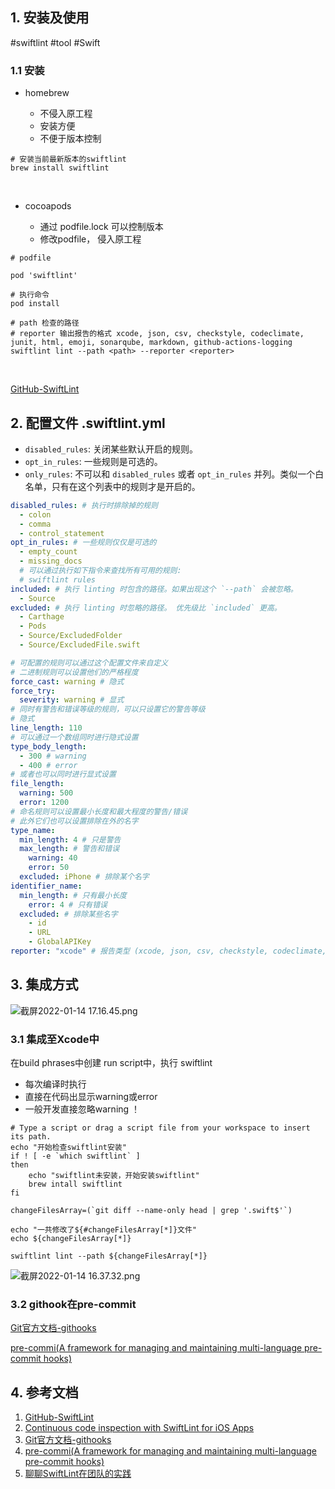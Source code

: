 ## 1. 安装及使用

#swiftlint
#tool
#Swift 



### 1.1 安装


- homebrew

     -   不侵入原工程
     -   安装方便
     -   不便于版本控制
​

```shell
# 安装当前最新版本的swiftlint
brew install swiftlint
```
​


- cocoapods

     
     - 通过 podfile.lock 可以控制版本
     - 修改podfile， 侵入原工程


```shell
# podfile

pod 'swiftlint'

# 执行命令
pod install 
```


```shell
# path 检查的路径
# reporter 输出报告的格式 xcode, json, csv, checkstyle, codeclimate, junit, html, emoji, sonarqube, markdown, github-actions-logging
swiftlint lint --path <path> --reporter <reporter> 
```
​

[GitHub-SwiftLint](https://github.com/realm/SwiftLint)
​

## 2. 配置文件 .swiftlint.yml


- `disabled_rules`: 关闭某些默认开启的规则。
- `opt_in_rules`: 一些规则是可选的。
- `only_rules`: 不可以和 `disabled_rules` 或者 `opt_in_rules` 并列。类似一个白名单，只有在这个列表中的规则才是开启的。



```yaml
disabled_rules: # 执行时排除掉的规则
  - colon
  - comma
  - control_statement
opt_in_rules: # 一些规则仅仅是可选的
  - empty_count
  - missing_docs
  # 可以通过执行如下指令来查找所有可用的规则:
  # swiftlint rules
included: # 执行 linting 时包含的路径。如果出现这个 `--path` 会被忽略。
  - Source
excluded: # 执行 linting 时忽略的路径。 优先级比 `included` 更高。
  - Carthage
  - Pods
  - Source/ExcludedFolder
  - Source/ExcludedFile.swift

# 可配置的规则可以通过这个配置文件来自定义
# 二进制规则可以设置他们的严格程度
force_cast: warning # 隐式
force_try:
  severity: warning # 显式
# 同时有警告和错误等级的规则，可以只设置它的警告等级
# 隐式
line_length: 110
# 可以通过一个数组同时进行隐式设置
type_body_length:
  - 300 # warning
  - 400 # error
# 或者也可以同时进行显式设置
file_length:
  warning: 500
  error: 1200
# 命名规则可以设置最小长度和最大程度的警告/错误
# 此外它们也可以设置排除在外的名字
type_name:
  min_length: 4 # 只是警告
  max_length: # 警告和错误
    warning: 40
    error: 50
  excluded: iPhone # 排除某个名字
identifier_name:
  min_length: # 只有最小长度
    error: 4 # 只有错误
  excluded: # 排除某些名字
    - id
    - URL
    - GlobalAPIKey
reporter: "xcode" # 报告类型 (xcode, json, csv, checkstyle, codeclimate, junit, html, emoji, sonarqube, markdown, github-actions-logging)
```


## 3. 集成方式


![截屏2022-01-14 17.16.45.png](https://cdn.nlark.com/yuque/0/2022/png/22724999/1642151820546-636a7fc8-0c22-4497-993b-5b2c8b6487f5.png#clientId=u0978084c-3fd9-4&from=drop&id=u01a52711&margin=%5Bobject%20Object%5D&name=%E6%88%AA%E5%B1%8F2022-01-14%2017.16.45.png&originHeight=492&originWidth=1922&originalType=binary&ratio=1&size=316887&status=done&style=none&taskId=ue43cd458-186c-4392-8524-3400bb78cf1)


### 3.1 集成至Xcode中


在build phrases中创建 run script中，执行 swiftlint 
​


- 每次编译时执行
- 直接在代码出显示warning或error
- 一般开发直接忽略warning ！
```shell
# Type a script or drag a script file from your workspace to insert its path.
echo "开始检查swiftlint安装"
if ! [ -e `which swiftlint` ] 
then 
    echo "swiftlint未安装，开始安装swiftlint"
    brew intall swiftlint
fi 

changeFilesArray=(`git diff --name-only head | grep '.swift$'`)

echo "一共修改了${#changeFilesArray[*]}文件"
echo ${changeFilesArray[*]}

swiftlint lint --path ${changeFilesArray[*]}

```
![截屏2022-01-14 16.37.32.png](https://cdn.nlark.com/yuque/0/2022/png/22724999/1642149466291-6c7d4487-caa5-4b2c-90eb-f05ecdd166f2.png#clientId=u0978084c-3fd9-4&from=drop&id=ue0c7b0d0&margin=%5Bobject%20Object%5D&name=%E6%88%AA%E5%B1%8F2022-01-14%2016.37.32.png&originHeight=771&originWidth=1364&originalType=binary&ratio=1&size=124768&status=done&style=none&taskId=ub367e967-2b2a-4005-8453-efae5b3bd1f)


### 3.2 githook在pre-commit 


[Git官方文档-githooks](https://git-scm.com/docs/githooks)
​

[pre-commi(A framework for managing and maintaining multi-language pre-commit hooks)](https://pre-commit.com/)​




## 4. 参考文档


1. [GitHub-SwiftLint](https://github.com/realm/SwiftLint)
1. [Continuous code inspection with SwiftLint for iOS Apps](https://blogs.halodoc.io/continuous-code-inspection-ios/)
1. [Git官方文档-githooks](https://git-scm.com/docs/githooks)
1. [pre-commi(A framework for managing and maintaining multi-language pre-commit hooks)](https://pre-commit.com/)
1. [聊聊SwiftLint在团队的实践](https://www.jianshu.com/p/5aef8fc7e37b)​
